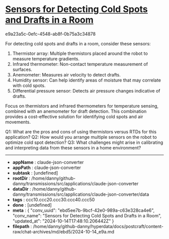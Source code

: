 # [Sensors for Detecting Cold Spots and Drafts in a Room](https://claude.ai/chat/ebd5ee7b-9bcf-42e0-989a-c63e328ca4e6)

e9a23a5c-0efc-4548-ab8f-0b75a3c34878

 For detecting cold spots and drafts in a room, consider these sensors:

1. Thermistor array: Multiple thermistors placed around the robot to measure temperature gradients.
2. Infrared thermometer: Non-contact temperature measurement of surfaces.
3. Anemometer: Measures air velocity to detect drafts.
4. Humidity sensor: Can help identify areas of moisture that may correlate with cold spots.
5. Differential pressure sensor: Detects air pressure changes indicative of drafts.

Focus on thermistors and infrared thermometers for temperature sensing, combined with an anemometer for draft detection. This combination provides a cost-effective solution for identifying cold spots and air movements.

Q1: What are the pros and cons of using thermistors versus RTDs for this application?
Q2: How would you arrange multiple sensors on the robot to optimize cold spot detection?
Q3: What challenges might arise in calibrating and interpreting data from these sensors in a home environment?

---

* **appName** : claude-json-converter
* **appPath** : claude-json-converter
* **subtask** : [undefined]
* **rootDir** : /home/danny/github-danny/transmissions/src/applications/claude-json-converter
* **dataDir** : /home/danny/github-danny/transmissions/src/applications/claude-json-converter/data
* **tags** : ccc10.ccc20.ccc30.ccc40.ccc50
* **done** : [undefined]
* **meta** : {
  "conv_uuid": "ebd5ee7b-9bcf-42e0-989a-c63e328ca4e6",
  "conv_name": "Sensors for Detecting Cold Spots and Drafts in a Room",
  "updated_at": "2024-10-14T17:48:10.206442Z"
}
* **filepath** : /home/danny/github-danny/hyperdata/docs/postcraft/content-raw/chat-archives/md/ebd5/2024-10-14_e9a.md